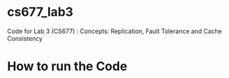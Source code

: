 cs677_lab3
==========

Code for Lab 3 (CS677) : Concepts: Replication, Fault Tolerance and Cache Consistency

How to run the Code
===================

